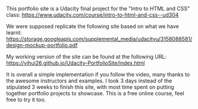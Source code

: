 This portfolio site is a Udacity final project for the "Intro to HTML and CSS" class:
https://www.udacity.com/course/intro-to-html-and-css--ud304 

We were supposed replicate the following site based on what we have learnt: https://storage.googleapis.com/supplemental_media/udacityu/3158088581/design-mockup-portfolio.pdf

My working version of the site can be found at the following URL:
https://yihui26.github.io/Udacity-PortfolioSite/index.html

It is overall a simple implementation if you follow the video, many thanks to the awesome instructors and examples. I took 3 days instead of the stipulated 3 weeks to finish this site, with most time spent on putting together portfolio projects to showcase. This is a free online course, feel free to try it too.